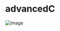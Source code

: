 # advancedC
![image](https://github.com/phatminhswe/advancedC/assets/162662273/1c563d1c-ba2b-4179-ade0-a2c8d9fd4785)

